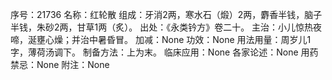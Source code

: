 序号：21736
名称：红轮散
组成：牙消2两，寒水石（煅）2两，麝香半钱，脑子半钱，朱砂2两，甘草1两（炙）。
出处：《永类钤方》卷二十。
主治：小儿惊热夜啼，涎壅心燥；并治中暑昏冒。
加减：None
功效：None
用法用量：周岁儿1字，薄荷汤调下。
制备方法：上为末。
临床应用：None
各家论述：None
用药禁忌：None
附注：None
